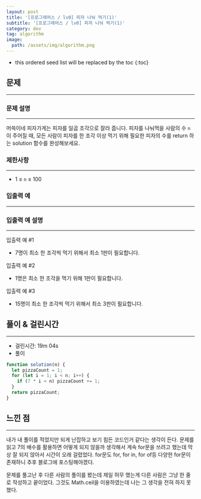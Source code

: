 ```yaml
---
layout: post
title: '[프로그래머스 / lv0] 피자 나눠 먹기(1)'
subtitle: '[프로그래머스 / lv0] 피자 나눠 먹기(1)'
category: dev
tag: algorithm
image:
  path: /assets/img/algorithm.png
---
```


<!-- prettier-ignore -->
* this ordered seed list will be replaced by the toc
{:toc}

## 문제

---

### **문제 설명**

---

머쓱이네 피자가게는 피자를 일곱 조각으로 잘라 줍니다. 피자를 나눠먹을 사람의 수 `n`이 주어질 때, 모든 사람이 피자를 한 조각 이상 먹기 위해 필요한 피자의 수를 return 하는 solution 함수를 완성해보세요.

### 제한사항

---

- 1 ≤ `n` ≤ 100

### 입출력 예

---

### 입출력 예 설명

---

입출력 예 #1

- 7명이 최소 한 조각씩 먹기 위해서 최소 1판이 필요합니다.

입출력 예 #2

- 1명은 최소 한 조각을 먹기 위해 1판이 필요합니다.

입출력 예 #3

- 15명이 최소 한 조각씩 먹기 위해서 최소 3판이 필요합니다.

## 풀이 & 걸린시간

---

- 걸린시간: 19m 04s
- 풀이

```jsx
function solution(n) {
  let pizzaCount = 1;
  for (let i = 1; i < n; i++) {
    if (7 * i < n) pizzaCount += 1;
  }
  return pizzaCount;
}
```

## 느낀 점

---

내가 내 풀이를 적었지만 되게 난잡하고 보기 힘든 코드인거 같다는 생각이 든다. 문제를 읽고 7의 배수를 활용하면 어떻게 되지 않을까 생각해서 계속 for문을 쓰려고 했는데 막상 잘 되지 않아서 시간이 오래 걸렸었다. for문도 for, for in, for of등 다양한 for문이 존재하니 추후 블로그에 포스팅해야겠다.

문제를 풀고난 후 다른 사람의 풀이를 봤는데 제일 허무 했는게 다른 사람은 그냥 한 줄로 작성하고 끝이었다. 그것도 Math.ceil을 이용하였는데 나는 그 생각을 전혀 하지 못했다.
